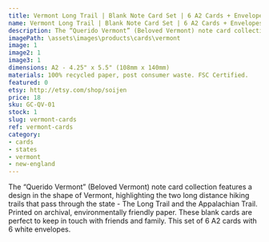 ```yaml
---
title: Vermont Long Trail | Blank Note Card Set | 6 A2 Cards + Envelopes
name: Vermont Long Trail | Blank Note Card Set | 6 A2 Cards + Envelopes
description: The “Querido Vermont” (Beloved Vermont) note card collection features a design in the shape of Vermont, highlighting the two long distance hiking trails that pass through the state - The Long Trail and the Appalachian Trail. Printed on archival, environmentally friendly paper.
imagePath: \assets\images\products\cards\vermont
image: 1
image2: 1
image3: 1
dimensions: A2 - 4.25" x 5.5" (108mm x 140mm)
materials: 100% recycled paper, post consumer waste. FSC Certified.
featured: 0
etsy: http://etsy.com/shop/soijen
price: 18
sku: GC-QV-01
stock: 1
slug: vermont-cards
ref: vermont-cards
category:
- cards
- states
- vermont
- new-england
---
```

The “Querido Vermont” (Beloved Vermont) note card collection features a design in the shape of Vermont, highlighting the two long distance hiking trails that pass through the state - The Long Trail and the Appalachian Trail. Printed on archival, environmentally friendly paper. These blank cards are perfect to keep in touch with friends and family. This set of 6 A2 cards with 6 white envelopes.
